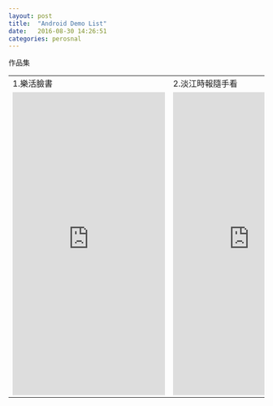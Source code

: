 ```yaml
---
layout: post
title:  "Android Demo List"
date:   2016-08-30 14:26:51
categories: perosnal
---
```




作品集
<br>
<table>
    <tr>
        <td>1.樂活臉書</td>
        <td>2.淡江時報隨手看</td>
        <td>3. 關西旅遊書</td>
    </tr>
    <tr>
        <td>
          <div>
            <iframe src="https://appetize.io/embed/2dy90t8mk52phu9jfhyn3te970?device=nexus5&scale=75&autoplay=false&orientation=portrait&deviceColor=black" width="300px" height="597px" frameborder="0" scrolling="no"></iframe>
          </div>
        </td>
        <td>
          <div>
            <iframe src="https://appetize.io/embed/6fqa0e0398q3vxuexxg99y6x18?device=nexus5&scale=75&autoplay=false&orientation=portrait&deviceColor=black" width="300px" height="597px" frameborder="0" scrolling="no"></iframe>
          </div>
        </td>
        <td>
          <div>
            <iframe src="https://appetize.io/embed/2qc9467vp3za44brcz33uxfgd8?device=nexus5&scale=75&autoplay=false&orientation=portrait&deviceColor=black" width="300px" height="597px" frameborder="0" scrolling="no"></iframe>
          </div>
        </td>
    </tr>
</table>


